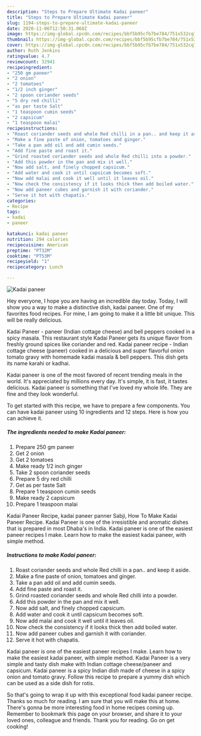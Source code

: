 ```yaml
---
description: "Steps to Prepare Ultimate Kadai paneer"
title: "Steps to Prepare Ultimate Kadai paneer"
slug: 1194-steps-to-prepare-ultimate-kadai-paneer
date: 2020-11-06T12:50:31.068Z
image: https://img-global.cpcdn.com/recipes/bbf5b95cfb7be784/751x532cq70/kadai-paneer-recipe-main-photo.jpg
thumbnail: https://img-global.cpcdn.com/recipes/bbf5b95cfb7be784/751x532cq70/kadai-paneer-recipe-main-photo.jpg
cover: https://img-global.cpcdn.com/recipes/bbf5b95cfb7be784/751x532cq70/kadai-paneer-recipe-main-photo.jpg
author: Ruth Jenkins
ratingvalue: 4.7
reviewcount: 32941
recipeingredient:
- "250 gm paneer"
- "2 onion"
- "2 tomatoes"
- "1/2 inch ginger"
- "2 spoon coriander seeds"
- "5 dry red chilli"
- "as per taste Salt"
- "1 teaspoon cumin seeds"
- "2 capsicum"
- "1 teaspoon malai"
recipeinstructions:
- "Roast coriander seeds and whole Red chilli in a pan.. and keep it aside."
- "Make a fine paste of onion, tomatoes and ginger."
- "Take a pan add oil and add cumin seeds."
- "Add fine paste and roast it."
- "Grind roasted coriander seeds and whole Red chilli into a powder."
- "Add this powder in the pan and mix it well."
- "Now add salt, and finely chopped capsicum."
- "Add water and cook it until capsicum becomes soft."
- "Now add malai and cook it well until it leaves oil."
- "Now check the consistency if it looks thick then add boiled water."
- "Now add paneer cubes and garnish it with coriander."
- "Serve it hot with chapatis."
categories:
- Recipe
tags:
- kadai
- paneer

katakunci: kadai paneer 
nutrition: 294 calories
recipecuisine: American
preptime: "PT32M"
cooktime: "PT53M"
recipeyield: "1"
recipecategory: Lunch

---
```



![Kadai paneer](https://img-global.cpcdn.com/recipes/bbf5b95cfb7be784/751x532cq70/kadai-paneer-recipe-main-photo.jpg)

Hey everyone, I hope you are having an incredible day today. Today, I will show you a way to make a distinctive dish, kadai paneer. One of my favorites food recipes. For mine, I am going to make it a little bit unique. This will be really delicious.

Kadai Paneer - paneer (Indian cottage cheese) and bell peppers cooked in a spicy masala. This restaurant style Kadai Paneer gets its unique flavor from freshly ground spices like coriander and red. Kadai paneer recipe - Indian cottage cheese (paneer) cooked in a delicious and super flavorful onion tomato gravy with homemade kadai masala &amp; bell peppers. This dish gets its name karahi or kadhai.

Kadai paneer is one of the most favored of recent trending meals in the world. It's appreciated by millions every day. It's simple, it is fast, it tastes delicious. Kadai paneer is something that I've loved my whole life. They are fine and they look wonderful.


To get started with this recipe, we have to prepare a few components. You can have kadai paneer using 10 ingredients and 12 steps. Here is how you can achieve it.

<!--inarticleads1-->

##### The ingredients needed to make Kadai paneer:

1. Prepare 250 gm paneer
1. Get 2 onion
1. Get 2 tomatoes
1. Make ready 1/2 inch ginger
1. Take 2 spoon coriander seeds
1. Prepare 5 dry red chilli
1. Get as per taste Salt
1. Prepare 1 teaspoon cumin seeds
1. Make ready 2 capsicum
1. Prepare 1 teaspoon malai


Kadai Paneer Recipe, kadai paneer panner Sabji, How To Make Kadai Paneer Recipe. Kadai Paneer is one of the irresistible and aromatic dishes that is prepared in most Dhaba&#39;s in India. Kadai paneer is one of the easiest paneer recipes I make. Learn how to make the easiest kadai paneer, with simple method. 

<!--inarticleads2-->

##### Instructions to make Kadai paneer:

1. Roast coriander seeds and whole Red chilli in a pan.. and keep it aside.
1. Make a fine paste of onion, tomatoes and ginger.
1. Take a pan add oil and add cumin seeds.
1. Add fine paste and roast it.
1. Grind roasted coriander seeds and whole Red chilli into a powder.
1. Add this powder in the pan and mix it well.
1. Now add salt, and finely chopped capsicum.
1. Add water and cook it until capsicum becomes soft.
1. Now add malai and cook it well until it leaves oil.
1. Now check the consistency if it looks thick then add boiled water.
1. Now add paneer cubes and garnish it with coriander.
1. Serve it hot with chapatis.


Kadai paneer is one of the easiest paneer recipes I make. Learn how to make the easiest kadai paneer, with simple method. Kadai Paneer is a very simple and tasty dish make with Indian cottage cheese/paneer and capsicum. Kadai paneer is a spicy Indian dish made of cheese in a spicy onion and tomato gravy. Follow this recipe to prepare a yummy dish which can be used as a side dish for rotis. 

So that's going to wrap it up with this exceptional food kadai paneer recipe. Thanks so much for reading. I am sure that you will make this at home. There's gonna be more interesting food in home recipes coming up. Remember to bookmark this page on your browser, and share it to your loved ones, colleague and friends. Thank you for reading. Go on get cooking!
